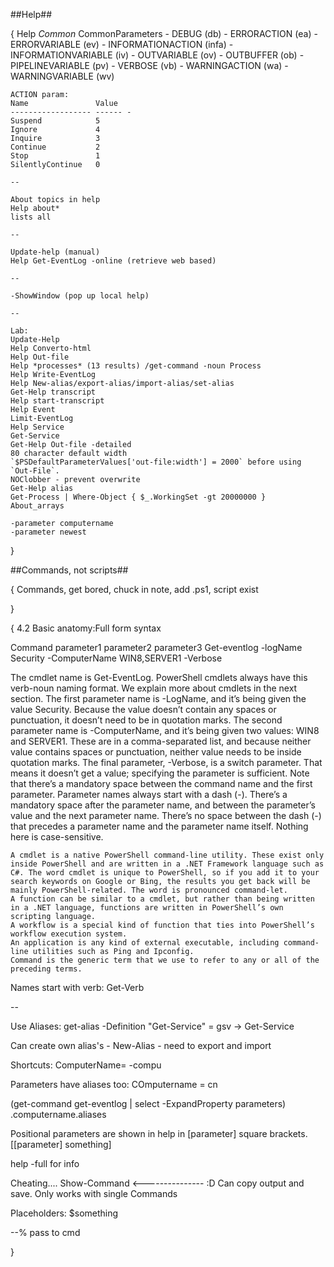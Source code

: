 ##Help##

{
    Help *Common*
    CommonParameters
    - DEBUG (db)
    - ERRORACTION (ea)
    - ERRORVARIABLE (ev)
    - INFORMATIONACTION (infa)
    - INFORMATIONVARIABLE (iv)
    - OUTVARIABLE (ov)
    - OUTBUFFER (ob)
    - PIPELINEVARIABLE (pv)
    - VERBOSE (vb)
    - WARNINGACTION (wa)
    - WARNINGVARIABLE (wv)

    ACTION param:
    Name               Value
    ------------------ ------ -
    Suspend            5
    Ignore             4
    Inquire            3
    Continue           2
    Stop               1
    SilentlyContinue   0

    --

    About topics in help
    Help about*
    lists all

    --

    Update-help (manual)
    Help Get-EventLog -online (retrieve web based)

    --

    -ShowWindow (pop up local help)

    --

    Lab:
    Update-Help
    Help Converto-html
    Help Out-file
    Help *processes* (13 results) /get-command -noun Process
    Help Write-EventLog
    Help New-alias/export-alias/import-alias/set-alias 
    Get-Help transcript
    Help start-transcript
    Help Event
    Limit-EventLog
    Help Service
    Get-Service
    Get-Help Out-file -detailed
    80 character default width
    `$PSDefaultParameterValues['out-file:width'] = 2000` before using `Out-File`.
    NOClobber - prevent overwrite
    Get-Help alias
    Get-Process | Where-Object { $_.WorkingSet -gt 20000000 }
    About_arrays

    -parameter computername
    -parameter newest
}

##Commands, not scripts##

{
    Commands, get bored, chuck in note, add .ps1, script exist 

}

{
4.2
    Basic anatomy:Full form syntax

Command         parameter1          parameter2                  parameter3
Get-eventlog    -logName Security   -ComputerName WIN8,SERVER1  -Verbose

The cmdlet name is Get-EventLog. PowerShell cmdlets always have this verb-noun naming format. We explain more about cmdlets in the next section.
The first parameter name is -LogName, and it’s being given the value Security. Because the value doesn’t contain any spaces or punctuation, it doesn’t need to be in quotation marks.
The second parameter name is -ComputerName, and it’s being given two values: WIN8 and SERVER1. These are in a comma-separated list, and because neither value contains spaces or punctuation, neither value needs to be inside quotation marks.
The final parameter, -Verbose, is a switch parameter. That means it doesn’t get a value; specifying the parameter is sufficient.
Note that there’s a mandatory space between the command name and the first parameter.
Parameter names always start with a dash (-).
There’s a mandatory space after the parameter name, and between the parameter’s value and the next parameter name.
There’s no space between the dash (-) that precedes a parameter name and the parameter name itself.
Nothing here is case-sensitive.


    A cmdlet is a native PowerShell command-line utility. These exist only inside PowerShell and are written in a .NET Framework language such as C#. The word cmdlet is unique to PowerShell, so if you add it to your search keywords on Google or Bing, the results you get back will be mainly PowerShell-related. The word is pronounced command-let.
    A function can be similar to a cmdlet, but rather than being written in a .NET language, functions are written in PowerShell’s own scripting language.
    A workflow is a special kind of function that ties into PowerShell’s workflow execution system.
    An application is any kind of external executable, including command-line utilities such as Ping and Ipconfig.
    Command is the generic term that we use to refer to any or all of the preceding terms.

Names start with verb: Get-Verb

--

Use Aliases: get-alias -Definition "Get-Service" = gsv -> Get-Service

Can create own alias's - New-Alias - need to export and import

Shortcuts: ComputerName= -compu

Parameters have aliases too: COmputername = cn 

(get-command get-eventlog | select -ExpandProperty parameters)
     .computername.aliases


Positional parameters are shown in help in [parameter] square brackets. [[parameter] something]

help -full for info 

Cheating.... Show-Command <--------------- :D 
    Can copy output and save.
    Only works with single Commands

Placeholders: $something

--% pass to cmd 




}